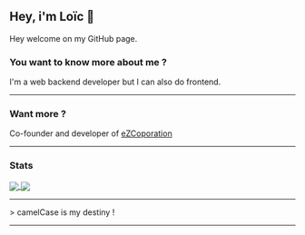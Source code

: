 ## Hey, i'm Loïc 👋

Hey welcome on my GitHub page.

### You want to know more about me ? 

I'm a web backend developer but I can also do frontend.

<!-- 🌱 I’m currently learning some web technologies-->
<hr>

### Want more ?

Co-founder and developer of [eZCoporation](https://ezcorp.io/ )
<hr>

### Stats 
<a href="https://github.com/anuraghazra/github-readme-stats">
  <img align="center" src="https://github-readme-stats.vercel.app/api?username=Loic-Andre&count_private=true&show_icons=true&theme=tokyonight" />
</a>
<a href="https://github.com/anuraghazra/convoychat">
  <img align="center" src="https://github-readme-stats.vercel.app/api/top-langs/?username=Loic-Andre&layout=compact" />
</a>
<hr>
 > camelCase is my destiny !
<hr>


<!--
![Anurag's github stats](https://github-readme-stats.vercel.app/api?username=Loic-Andre&count_private=true&show_icons=true&theme=tokyonight)

[![Top Langs](https://github-readme-stats.vercel.app/api/top-langs/?username=Loic-Andre&layout=compact)](https://github.com/Loic-Andre/github-readme-stats)


**Loic-Andre/Loic-Andre** is a ✨ _special_ ✨ repository because its `README.md` (this file) appears on your GitHub profile.

Here are some ideas to get you started:

- 🔭 I’m currently working on ...
- 🌱 I’m currently learning ...
- 👯 I’m looking to collaborate on ...
- 🤔 I’m looking for help with ...
- 💬 Ask me about ...
- 📫 How to reach me: ...
- 😄 Pronouns: ...
- ⚡ Fun fact: ...
-->
